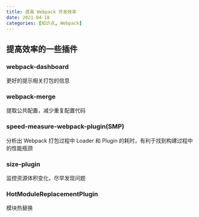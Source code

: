```yaml
---
title: 提高 Webpack 开发效率
date: 2021-04-18
categories: [知识点, Webpack]
---
```


## 提高效率的一些插件

### webpack-dashboard

更好的提示相关打包的信息

### webpack-merge

提取公共配置，减少重复配置代码

### speed-measure-webpack-plugin(SMP)

分析出 Webpack 打包过程中 Loader 和 Plugin 的耗时，有利于找到构建过程中的性能瓶颈

### size-plugin

监控资源体积变化，尽早发现问题

### HotModuleReplacementPlugin

模块热替换